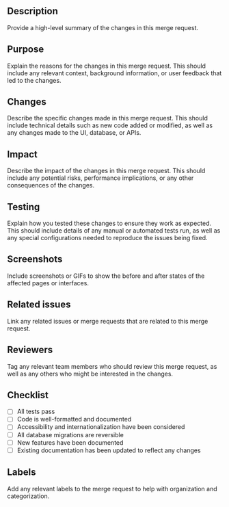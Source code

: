 ## Description

Provide a high-level summary of the changes in this merge request.

## Purpose

Explain the reasons for the changes in this merge request. This should include any relevant context, background information, or user feedback that led to the changes.

## Changes

Describe the specific changes made in this merge request. This should include technical details such as new code added or modified, as well as any changes made to the UI, database, or APIs.

## Impact

Describe the impact of the changes in this merge request. This should include any potential risks, performance implications, or any other consequences of the changes.

## Testing

Explain how you tested these changes to ensure they work as expected. This should include details of any manual or automated tests run, as well as any special configurations needed to reproduce the issues being fixed.

## Screenshots

Include screenshots or GIFs to show the before and after states of the affected pages or interfaces.

## Related issues

Link any related issues or merge requests that are related to this merge request.

## Reviewers

Tag any relevant team members who should review this merge request, as well as any others who might be interested in the changes.

## Checklist

- [ ] All tests pass
- [ ] Code is well-formatted and documented
- [ ] Accessibility and internationalization have been considered
- [ ] All database migrations are reversible
- [ ] New features have been documented
- [ ] Existing documentation has been updated to reflect any changes

## Labels

Add any relevant labels to the merge request to help with organization and categorization.
